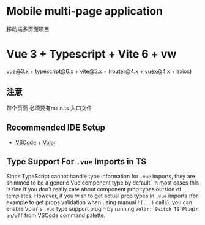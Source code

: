 # Mobile multi-page application

移动端多页面项目

# Vue 3 + Typescript + Vite 6 + vw

vue@3.x + typescript@6.x + vite@5.x + (router@4.x + vuex@4.x + axios)

## 注意
每个页面 必须要有main.ts 入口文件

## Recommended IDE Setup

- [VSCode](https://code.visualstudio.com/) + [Volar](https://marketplace.visualstudio.com/items?itemName=johnsoncodehk.volar)

## Type Support For `.vue` Imports in TS

Since TypeScript cannot handle type information for `.vue` imports, they are shimmed to be a generic Vue component type by default. In most cases this is fine if you don't really care about component prop types outside of templates. However, if you wish to get actual prop types in `.vue` imports (for example to get props validation when using manual `h(...)` calls), you can enable Volar's `.vue` type support plugin by running `Volar: Switch TS Plugin on/off` from VSCode command palette.
